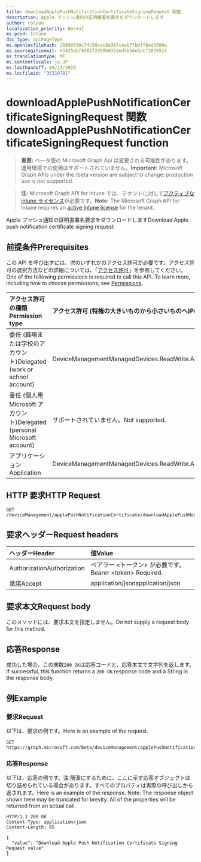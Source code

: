 ```yaml
---
title: downloadApplePushNotificationCertificateSigningRequest 関数
description: Apple プッシュ通知の証明書署名要求をダウンロードします
author: rolyon
localization_priority: Normal
ms.prod: Intune
doc_type: apiPageType
ms.openlocfilehash: 20889790c74c50cac6e38fceeb7fbbff8ed4506e
ms.sourcegitcommit: b5425ebf648572569b032ded5b56e1dcf3830515
ms.translationtype: MT
ms.contentlocale: ja-JP
ms.lasthandoff: 08/13/2019
ms.locfileid: "36310781"
---
```

# <a name="downloadapplepushnotificationcertificatesigningrequest-function"></a><span data-ttu-id="7215d-103">downloadApplePushNotificationCertificateSigningRequest 関数</span><span class="sxs-lookup"><span data-stu-id="7215d-103">downloadApplePushNotificationCertificateSigningRequest function</span></span>

> <span data-ttu-id="7215d-104">**重要:** ベータ版の Microsoft Graph Api は変更される可能性があります。運用環境での使用はサポートされていません。</span><span class="sxs-lookup"><span data-stu-id="7215d-104">**Important:** Microsoft Graph APIs under the /beta version are subject to change; production use is not supported.</span></span>

> <span data-ttu-id="7215d-105">**注:** Microsoft Graph API for Intune では、テナントに対して[アクティブな intune ライセンス](https://go.microsoft.com/fwlink/?linkid=839381)が必要です。</span><span class="sxs-lookup"><span data-stu-id="7215d-105">**Note:** The Microsoft Graph API for Intune requires an [active Intune license](https://go.microsoft.com/fwlink/?linkid=839381) for the tenant.</span></span>

<span data-ttu-id="7215d-106">Apple プッシュ通知の証明書署名要求をダウンロードします</span><span class="sxs-lookup"><span data-stu-id="7215d-106">Download Apple push notification certificate signing request</span></span>

## <a name="prerequisites"></a><span data-ttu-id="7215d-107">前提条件</span><span class="sxs-lookup"><span data-stu-id="7215d-107">Prerequisites</span></span>
<span data-ttu-id="7215d-p101">この API を呼び出すには、次のいずれかのアクセス許可が必要です。アクセス許可の選択方法などの詳細については、「[アクセス許可](/graph/permissions-reference)」を参照してください。</span><span class="sxs-lookup"><span data-stu-id="7215d-p101">One of the following permissions is required to call this API. To learn more, including how to choose permissions, see [Permissions](/graph/permissions-reference).</span></span>

|<span data-ttu-id="7215d-110">アクセス許可の種類</span><span class="sxs-lookup"><span data-stu-id="7215d-110">Permission type</span></span>|<span data-ttu-id="7215d-111">アクセス許可 (特権の大きいものから小さいものへ)</span><span class="sxs-lookup"><span data-stu-id="7215d-111">Permissions (from most to least privileged)</span></span>|
|:---|:---|
|<span data-ttu-id="7215d-112">委任 (職場または学校のアカウント)</span><span class="sxs-lookup"><span data-stu-id="7215d-112">Delegated (work or school account)</span></span>|<span data-ttu-id="7215d-113">DeviceManagementManagedDevices.ReadWrite.All</span><span class="sxs-lookup"><span data-stu-id="7215d-113">DeviceManagementManagedDevices.ReadWrite.All</span></span>|
|<span data-ttu-id="7215d-114">委任 (個人用 Microsoft アカウント)</span><span class="sxs-lookup"><span data-stu-id="7215d-114">Delegated (personal Microsoft account)</span></span>|<span data-ttu-id="7215d-115">サポートされていません。</span><span class="sxs-lookup"><span data-stu-id="7215d-115">Not supported.</span></span>|
|<span data-ttu-id="7215d-116">アプリケーション</span><span class="sxs-lookup"><span data-stu-id="7215d-116">Application</span></span>|<span data-ttu-id="7215d-117">DeviceManagementManagedDevices.ReadWrite.All</span><span class="sxs-lookup"><span data-stu-id="7215d-117">DeviceManagementManagedDevices.ReadWrite.All</span></span>|

## <a name="http-request"></a><span data-ttu-id="7215d-118">HTTP 要求</span><span class="sxs-lookup"><span data-stu-id="7215d-118">HTTP Request</span></span>
<!-- {
  "blockType": "ignored"
}
-->
``` http
GET /deviceManagement/applePushNotificationCertificate/downloadApplePushNotificationCertificateSigningRequest
```

## <a name="request-headers"></a><span data-ttu-id="7215d-119">要求ヘッダー</span><span class="sxs-lookup"><span data-stu-id="7215d-119">Request headers</span></span>
|<span data-ttu-id="7215d-120">ヘッダー</span><span class="sxs-lookup"><span data-stu-id="7215d-120">Header</span></span>|<span data-ttu-id="7215d-121">値</span><span class="sxs-lookup"><span data-stu-id="7215d-121">Value</span></span>|
|:---|:---|
|<span data-ttu-id="7215d-122">Authorization</span><span class="sxs-lookup"><span data-stu-id="7215d-122">Authorization</span></span>|<span data-ttu-id="7215d-123">ベアラー &lt;トークン&gt; が必要です。</span><span class="sxs-lookup"><span data-stu-id="7215d-123">Bearer &lt;token&gt; Required.</span></span>|
|<span data-ttu-id="7215d-124">承諾</span><span class="sxs-lookup"><span data-stu-id="7215d-124">Accept</span></span>|<span data-ttu-id="7215d-125">application/json</span><span class="sxs-lookup"><span data-stu-id="7215d-125">application/json</span></span>|

## <a name="request-body"></a><span data-ttu-id="7215d-126">要求本文</span><span class="sxs-lookup"><span data-stu-id="7215d-126">Request body</span></span>
<span data-ttu-id="7215d-127">このメソッドには、要求本文を指定しません。</span><span class="sxs-lookup"><span data-stu-id="7215d-127">Do not supply a request body for this method.</span></span>

## <a name="response"></a><span data-ttu-id="7215d-128">応答</span><span class="sxs-lookup"><span data-stu-id="7215d-128">Response</span></span>
<span data-ttu-id="7215d-129">成功した場合、この関数`200 OK`は応答コードと、応答本文で文字列を返します。</span><span class="sxs-lookup"><span data-stu-id="7215d-129">If successful, this function returns a `200 OK` response code and a String in the response body.</span></span>

## <a name="example"></a><span data-ttu-id="7215d-130">例</span><span class="sxs-lookup"><span data-stu-id="7215d-130">Example</span></span>

### <a name="request"></a><span data-ttu-id="7215d-131">要求</span><span class="sxs-lookup"><span data-stu-id="7215d-131">Request</span></span>
<span data-ttu-id="7215d-132">以下は、要求の例です。</span><span class="sxs-lookup"><span data-stu-id="7215d-132">Here is an example of the request.</span></span>
``` http
GET https://graph.microsoft.com/beta/deviceManagement/applePushNotificationCertificate/downloadApplePushNotificationCertificateSigningRequest
```

### <a name="response"></a><span data-ttu-id="7215d-133">応答</span><span class="sxs-lookup"><span data-stu-id="7215d-133">Response</span></span>
<span data-ttu-id="7215d-p102">以下は、応答の例です。注:簡潔にするために、ここに示す応答オブジェクトは切り詰められている場合があります。すべてのプロパティは実際の呼び出しから返されます。</span><span class="sxs-lookup"><span data-stu-id="7215d-p102">Here is an example of the response. Note: The response object shown here may be truncated for brevity. All of the properties will be returned from an actual call.</span></span>
``` http
HTTP/1.1 200 OK
Content-Type: application/json
Content-Length: 85

{
  "value": "Download Apple Push Notification Certificate Signing Request value"
}
```







